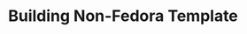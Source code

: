 ---
lang: es
layout: doc
redirect_from:
- /es/doc/BuildingNonFedoraTemplate/
- /es/doc/building-non-fedora-template/
- /es/wiki/BuildingNonFedoraTemplate/
redirect_to: https://github.com/Qubes-Community/Contents/blob/master/docs/building/building-non-fedora-template.md
ref: 117
title: Building Non-Fedora Template
---